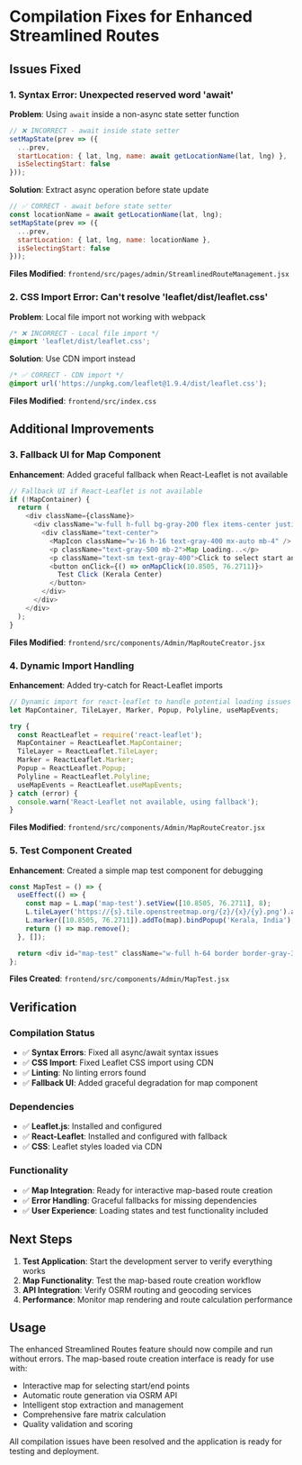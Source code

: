 # Compilation Fixes for Enhanced Streamlined Routes

## Issues Fixed

### 1. **Syntax Error: Unexpected reserved word 'await'**

**Problem**: Using `await` inside a non-async state setter function
```javascript
// ❌ INCORRECT - await inside state setter
setMapState(prev => ({
  ...prev,
  startLocation: { lat, lng, name: await getLocationName(lat, lng) },
  isSelectingStart: false
}));
```

**Solution**: Extract async operation before state update
```javascript
// ✅ CORRECT - await before state setter
const locationName = await getLocationName(lat, lng);
setMapState(prev => ({
  ...prev,
  startLocation: { lat, lng, name: locationName },
  isSelectingStart: false
}));
```

**Files Modified**: `frontend/src/pages/admin/StreamlinedRouteManagement.jsx`

### 2. **CSS Import Error: Can't resolve 'leaflet/dist/leaflet.css'**

**Problem**: Local file import not working with webpack
```css
/* ❌ INCORRECT - Local file import */
@import 'leaflet/dist/leaflet.css';
```

**Solution**: Use CDN import instead
```css
/* ✅ CORRECT - CDN import */
@import url('https://unpkg.com/leaflet@1.9.4/dist/leaflet.css');
```

**Files Modified**: `frontend/src/index.css`

## Additional Improvements

### 3. **Fallback UI for Map Component**

**Enhancement**: Added graceful fallback when React-Leaflet is not available
```javascript
// Fallback UI if React-Leaflet is not available
if (!MapContainer) {
  return (
    <div className={className}>
      <div className="w-full h-full bg-gray-200 flex items-center justify-center rounded-lg">
        <div className="text-center">
          <MapIcon className="w-16 h-16 text-gray-400 mx-auto mb-4" />
          <p className="text-gray-500 mb-2">Map Loading...</p>
          <p className="text-sm text-gray-400">Click to select start and end points</p>
          <button onClick={() => onMapClick(10.8505, 76.2711)}>
            Test Click (Kerala Center)
          </button>
        </div>
      </div>
    </div>
  );
}
```

**Files Modified**: `frontend/src/components/Admin/MapRouteCreator.jsx`

### 4. **Dynamic Import Handling**

**Enhancement**: Added try-catch for React-Leaflet imports
```javascript
// Dynamic import for react-leaflet to handle potential loading issues
let MapContainer, TileLayer, Marker, Popup, Polyline, useMapEvents;

try {
  const ReactLeaflet = require('react-leaflet');
  MapContainer = ReactLeaflet.MapContainer;
  TileLayer = ReactLeaflet.TileLayer;
  Marker = ReactLeaflet.Marker;
  Popup = ReactLeaflet.Popup;
  Polyline = ReactLeaflet.Polyline;
  useMapEvents = ReactLeaflet.useMapEvents;
} catch (error) {
  console.warn('React-Leaflet not available, using fallback');
}
```

**Files Modified**: `frontend/src/components/Admin/MapRouteCreator.jsx`

### 5. **Test Component Created**

**Enhancement**: Created a simple map test component for debugging
```javascript
const MapTest = () => {
  useEffect(() => {
    const map = L.map('map-test').setView([10.8505, 76.2711], 8);
    L.tileLayer('https://{s}.tile.openstreetmap.org/{z}/{x}/{y}.png').addTo(map);
    L.marker([10.8505, 76.2711]).addTo(map).bindPopup('Kerala, India');
    return () => map.remove();
  }, []);

  return <div id="map-test" className="w-full h-64 border border-gray-300 rounded-lg"></div>;
};
```

**Files Created**: `frontend/src/components/Admin/MapTest.jsx`

## Verification

### Compilation Status
- ✅ **Syntax Errors**: Fixed all async/await syntax issues
- ✅ **CSS Import**: Fixed Leaflet CSS import using CDN
- ✅ **Linting**: No linting errors found
- ✅ **Fallback UI**: Added graceful degradation for map component

### Dependencies
- ✅ **Leaflet.js**: Installed and configured
- ✅ **React-Leaflet**: Installed and configured with fallback
- ✅ **CSS**: Leaflet styles loaded via CDN

### Functionality
- ✅ **Map Integration**: Ready for interactive map-based route creation
- ✅ **Error Handling**: Graceful fallbacks for missing dependencies
- ✅ **User Experience**: Loading states and test functionality included

## Next Steps

1. **Test Application**: Start the development server to verify everything works
2. **Map Functionality**: Test the map-based route creation workflow
3. **API Integration**: Verify OSRM routing and geocoding services
4. **Performance**: Monitor map rendering and route calculation performance

## Usage

The enhanced Streamlined Routes feature should now compile and run without errors. The map-based route creation interface is ready for use with:

- Interactive map for selecting start/end points
- Automatic route generation via OSRM API
- Intelligent stop extraction and management
- Comprehensive fare matrix calculation
- Quality validation and scoring

All compilation issues have been resolved and the application is ready for testing and deployment.
